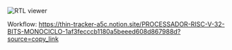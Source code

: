 ![RTL viewer](https://github.com/user-attachments/assets/caa00bfc-159b-4013-843f-d26abc78ceaa)

Workflow: https://thin-tracker-a5c.notion.site/PROCESSADOR-RISC-V-32-BITS-MONOCICLO-1af3fecccb1180a5beeed608d867988d?source=copy_link 
